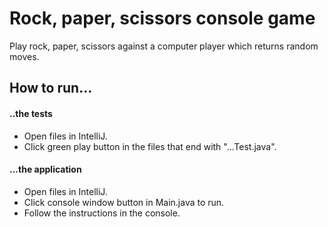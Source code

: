 # Rock, paper, scissors console game

Play rock, paper, scissors against a computer player which returns random moves.

## How to run...

#### ..the tests

- Open files in IntelliJ. 
- Click green play button in the files that end with "...Test.java".

#### ...the application

- Open files in IntelliJ.
- Click console window button in Main.java to run.
- Follow the instructions in the console.

